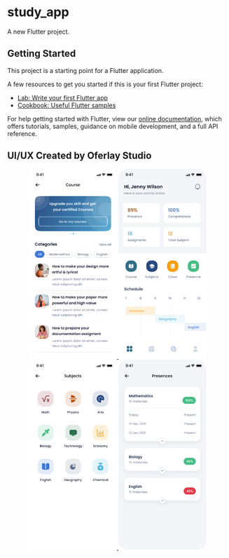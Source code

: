# study_app

A new Flutter project.

## Getting Started

This project is a starting point for a Flutter application.

A few resources to get you started if this is your first Flutter project:

- [Lab: Write your first Flutter app](https://flutter.dev/docs/get-started/codelab)
- [Cookbook: Useful Flutter samples](https://flutter.dev/docs/cookbook)

For help getting started with Flutter, view our
[online documentation](https://flutter.dev/docs), which offers tutorials,
samples, guidance on mobile development, and a full API reference.


## UI/UX Created by Oferlay Studio
<p align="center">
  <a href="" target="_blank">
    <img width="200" alt="crss_view" src="https://github.com/noersy/study_app/blob/master/asserts/readme/crs.png">
    <img width="200" alt="home_view" src="https://github.com/noersy/study_app/blob/master/asserts/readme/home.png">
    <img width="200" alt="subj_view" src="https://github.com/noersy/study_app/blob/master/asserts/readme/subj.png">
    <img width="200" alt="presence_view" src="https://github.com/noersy/study_app/blob/master/asserts/readme/presence.png">
  </a>
</p>